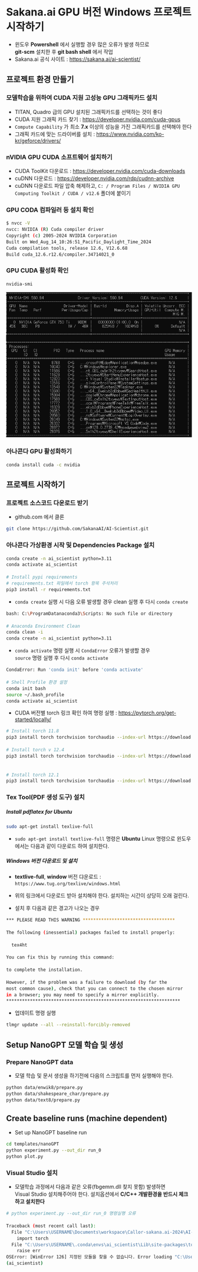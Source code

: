# Sakana.ai GPU 버전 Windows 프로젝트 시작하기

- 윈도우 **Powershell** 에서 실행할 경우 많은 오류가 발생 하므로  
  **git-scm** 설치한 후 **git bash shell** 에서 작업
- Sakana.ai 공식 사이트 : https://sakana.ai/ai-scientist/

## 프로젝트 환경 만들기

### 모델학습을 위하여 CUDA 지원 고성능 GPU 그래픽카드 설치

- TITAN, Quadro 급의 GPU 설치된 그래픽카드를 선택하는 것이 좋다
- CUDA 지원 그래픽 카드 찾기 : https://developer.nvidia.com/cuda-gpus
- `Compute Capability` 가 최소 **7.x** 이상의 성능을 가진 그래픽카드를 선택해야 한다
- 그래픽 카드에 맞는 드라이버를 설치 : https://www.nvidia.com/ko-kr/geforce/drivers/

### nVIDIA GPU CUDA 소프트웨어 설치하기

- CUDA ToolKit 다운로드 : https://developer.nvidia.com/cuda-downloads
- cuDNN 다운로드 : https://developer.nvidia.com/rdp/cudnn-archive
- cuDNN 다운로드 파일 압축 해제하고, `C: / Program Files / NVIDIA GPU Computing Toolkit / CUDA / v12.6` 폴더에 붙이기

### GPU CODA 컴파일러 등 설치 확인

```bash
$ nvcc -V
nvcc: NVIDIA (R) Cuda compiler driver
Copyright (c) 2005-2024 NVIDIA Corporation
Built on Wed_Aug_14_10:26:51_Pacific_Daylight_Time_2024
Cuda compilation tools, release 12.6, V12.6.68
Build cuda_12.6.r12.6/compiler.34714021_0
```

### GPU CUDA 활성화 확인

```bash
nvidia-smi
```

![alt text](image.png)

### 아나콘다 GPU 활성화하기

```bash
conda install cuda -c nvidia
```

## 프로젝트 시작하기

### 프로젝트 소스코드 다운로드 받기

- github.com 에서 클론

```bash
git clone https://github.com/SakanaAI/AI-Scientist.git
```

### 아나콘다 가상환경 시작 및 Dependencies Package 설치

```bash
conda create -n ai_scientist python=3.11
conda activate ai_scientist

# Install pypi requirements
# requirements.txt 파일에서 torch 항목 주석처리
pip3 install -r requirements.txt
```

- `conda create` 실행 시 다음 오류 발생할 경우 clean 실행 후 다시 `conda create`

```bash
bash: C:\ProgramDatanaconda3\Scripts: No such file or directory

# Anaconda Environment Clean
conda clean -i
conda create -n ai_scientist python=3.11
```

- `conda activate` 명령 실행 시 `CondaError` 오류가 발생할 경우  
  `source` 명령 실행 후 다시 `conda activate`

```bash
CondaError: Run 'conda init' before 'conda activate'

# Shell Profile 환경 설정
conda init bash
source ~/.bash_profile
conda activate ai_scientist
```

- CUDA 버전별 torch 링크 확인 하여 명령 실행 : https://pytorch.org/get-started/locally/

```bash
# Install torch 11.8
pip3 install torch torchvision torchaudio --index-url https://download.pytorch.org/whl/cu118

# Install torch v 12.4
pip3 install torch torchvision torchaudio --index-url https://download.pytorch.org/whl/cu124


# Install torch 12.1
pip3 install torch torchvision torchaudio --index-url https://download.pytorch.org/whl/cu121
```

### Tex Tool(PDF 생성 도구) 설치

##### Install pdflatex for Ubuntu

```bash
sudo apt-get install texlive-full
```

- `sudo apt-get install textlive-full` 명령은 **Ubuntu** Linux 명령으로 윈도우에서는 다음과 같이 다운로드 하여 설치한다.

##### Windows 버전 다운로드 및 설치

- **textlive-full**, **window** 버전 댜운로드 : `https://www.tug.org/texlive/windows.html`
- 위의 링크에서 다운로드 받아 설치해야 한다. 설치하는 시간이 상당히 오래 걸린다.

- 설치 후 다음과 같은 경고가 나오는 경우

```bash
*** PLEASE READ THIS WARNING ***********************************

The following (inessential) packages failed to install properly:

  tex4ht

You can fix this by running this command:

to complete the installation.

However, if the problem was a failure to download (by far the
most common cause), check that you can connect to the chosen mirror
in a browser; you may need to specify a mirror explicitly.
******************************************************************
```

- 업데이트 명령 실행

```bash
tlmgr update --all --reinstall-forcibly-removed
```

## Setup NanoGPT 모델 학습 및 생성

### Prepare NanoGPT data

- 모델 학습 및 문서 생성을 하기전에 다음의 스크립트를 먼저 실행해야 한다.

```bash
python data/enwik8/prepare.py
python data/shakespeare_char/prepare.py
python data/text8/prepare.py
```

## Create baseline runs (machine dependent)

- Set up NanoGPT baseline run

```bash
cd templates/nanoGPT
python experiment.py --out_dir run_0
python plot.py
```

### Visual Studio 설치

- 모델학습 과정에서 다음과 같은 오류(fbgemm.dll 찾지 못함) 발생하면  
  Visual Studio 설치해주어야 한다. 설치옵션에서 **C/C++ 개발환경을 반드시 체크하고 설치한다**

```bash
# python experiment.py --out_dir run_0 명령실행 오류

Traceback (most recent call last):
  File "C:\Users\USERNAME\Documents\workspace\Callor-sakana.ai-2024\AI-Scientist\templates\nanoGPT\experiment.py", line 10, in <module>
    import torch
  File "C:\Users\USERNAME\.conda\envs\ai_scientist\Lib\site-packages\torch\__init__.py", line 148, in <module>
    raise err
OSError: [WinError 126] 지정된 모듈을 찾을 수 없습니다. Error loading "C:\Users\USERNAME\.conda\envs\ai_scientist\Lib\site-packages\torch\lib\fbgemm.dll" or one of its dependencies.
(ai_scientist)
```
